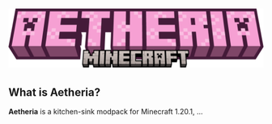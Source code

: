 <h1 align="center">
  <img src=".github/aetheria.png" alt="aetheria thumbnail" width="600">
</h1>

## What is Aetheria?

**Aetheria** is a kitchen-sink modpack for Minecraft 1.20.1, ...
